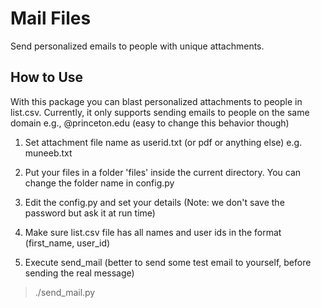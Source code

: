 Mail Files
==========

Send personalized emails to people with unique attachments.

## How to Use

With this package you can blast personalized attachments to people in list.csv. Currently, it only supports sending emails to people on the same domain e.g., @princeton.edu (easy to change this behavior though)


1. Set attachment file name as userid.txt (or pdf or anything else) e.g. muneeb.txt
 
2. Put your files in a folder 'files' inside the current directory. You can change the folder name in config.py

3. Edit the config.py and set your details (Note: we don't save the password but ask it at run time)

4. Make sure list.csv file has all names and user ids in the format (first_name, user_id)

5. Execute send_mail (better to send some test email to yourself, before sending the real message)

> ./send_mail.py 
